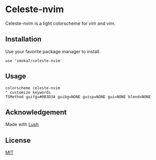 # Celeste-nvim

Celeste-nvim is a light colorscheme for vim and vim.

## Installation

Use your favorite package manager to install.

```vim
use 'smoka7/celeste-nvim'
```

## Usage

```VimL
colorscheme celeste-nvim
" customize keywords
TSMethod guifg=#0B3D34 guibg=NONE guisp=NONE gui=NONE blend=NONE
```

## Acknowledgement

Made with [Lush](https://github.com/rktjmp/lush.nvim)

## License

[MIT](https://choosealicense.com/licenses/mit/)
